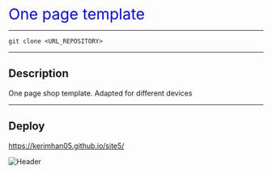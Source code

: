<span class="title"> One page template </span>

---
```
git clone <URL_REPOSITORY>
```
---
## Description
<span>One page shop template. Adapted for different devices</span>

---
## Deploy

<a>https://kerimhan05.github.io/site5/</a>

![Header](https://github.com/Kerimhan05/site5/blob/master/assets/maket.png)

<style>
.title {
    color: blue;
    font-size: 30px;
    text-align: center;
}
</style>


